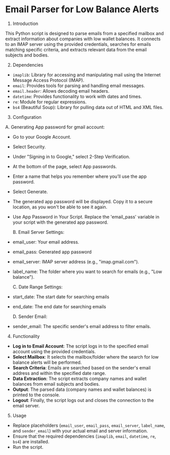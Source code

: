 # Email Parser for Low Balance Alerts

1. Introduction

This Python script is designed to parse emails from a specified mailbox and extract information about companies with low wallet balances. It connects to an IMAP server using the provided credentials, searches for emails matching specific criteria, and extracts relevant data from the email subjects and bodies.

2. Dependencies

- `imaplib`: Library for accessing and manipulating mail using the Internet Message Access Protocol (IMAP).
- `email`: Provides tools for parsing and handling email messages.
- `email.header`: Allows decoding email headers.
- `datetime`: Provides functionality to work with dates and times.
- `re`: Module for regular expressions.
- `bs4` (Beautiful Soup): Library for pulling data out of HTML and XML files.

3. Configuration

  A. Generating App password for gmail account:

- Go to your Google Account.
- Select Security.
- Under "Signing in to Google," select 2-Step Verification.
- At the bottom of the page, select App passwords.
- Enter a name that helps you remember where you’ll use the app password.
- Select Generate.
- The generated app password will be displayed. Copy it to a secure location, as you won't be able to see it again.
- Use App Password in Your Script. Replace the 'email_pass' variable in your script with the generated app password.

  B. Email Server Settings:

- email_user: Your email address.
- email_pass: Generated app password
- email_server: IMAP server address (e.g., "imap.gmail.com").
- label_name: The folder where you want to search for emails (e.g., "Low balance").

  C. Date Range Settings:

- start_date: The start date for searching emails 
- end_date: The end date for searching emails

  D. Sender Email:

- sender_email: The specific sender's email address to filter emails.

4. Functionality

- **Log in to Email Account**: The script logs in to the specified email account using the provided credentials.
- **Select Mailbox**: It selects the mailbox/folder where the search for low balance alerts will be performed.
- **Search Criteria**: Emails are searched based on the sender's email address and within the specified date range.
- **Data Extraction**: The script extracts company names and wallet balances from email subjects and bodies.
- **Output**: The parsed data (company names and wallet balances) is printed to the console.
- **Logout**: Finally, the script logs out and closes the connection to the email server.

5. Usage

- Replace placeholders (`email_user`, `email_pass`, `email_server`, `label_name`, and `sender_email`) with your actual email and server information.
- Ensure that the required dependencies (`imaplib`, `email`, `datetime`, `re`, `bs4`) are installed.
- Run the script.
